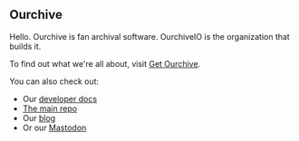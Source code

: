## Ourchive

Hello. Ourchive is fan archival software. OurchiveIO is the organization that builds it. 

To find out what we're all about, visit [Get Ourchive](https://getourchive.io).

You can also check out:

* Our [developer docs](https://developer.getourchive.io/)
* [The main repo](https://github.com/OurchiveIO/ourchive)
* Our [blog](https://docs.getourchive.io/tag/blog/)
* Or our [Mastodon](https://federatedfandom.net/@ourchive)

